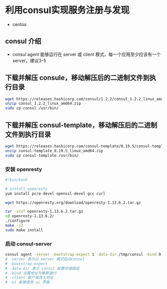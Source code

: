 # 利用consul实现服务注册与发现

 * centos

## consul 介绍

 * consul agent 能够运行在 server 或 client 模式，每一个应用至少应该有一个 server，建议3-5


## 下载并解压 consule，移动解压后的二进制文件到执行目录
```sh
wget https://releases.hashicorp.com/consul/1.2.2/consul_1.2.2_linux_amd64.zip
unzip consul_1.2.2_linux_amd64.zip
sudo cp consul /usr/bin/
```

## 下载并解压 consul-template，移动解压后的二进制文件到执行目录
```sh
wget https://releases.hashicorp.com/consul-template/0.19.5/consul-template_0.19.5_linux_amd64.zip
unzip consul-template_0.19.5_linux_amd64.zip
sudo cp consul-template /usr/bin/
```

### 安装 openresty

```sh
#!bin/bash

# install_openresty
yum install pcre-devel openssl-devel gcc curl

wget https://openresty.org/download/openresty-1.13.6.2.tar.gz

tar -xzvf openresty-1.13.6.2.tar.gz
cd openresty-1.13.6.2/
./configure
make -j2
sudo make install
```

### 启动 consul-server

```sh
consul agent -server -bootstrap-expect 1 -data-dir /tmp/consul -bind 0.0.0.0 -client 0.0.0.0 -ui
# -server 表示以 server 模式启动consul
# -bootstrap-expect
# -data-dir 表示 consul 配置存储路径
# -bind 设置地址为集群通行
# -client 客户端进入地址
# -ui 能够使用 ui 界面
```
